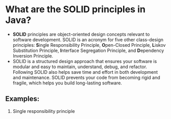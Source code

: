 # What are the SOLID principles in Java?
- **SOLID**  principles are object-oriented design concepts relevant to software development. SOLID is an acronym for five other class-design principles: **S**ingle Responsibility Principle, **O**pen-Closed Principle, **L**iskov Substitution Principle, **I**nterface Segregation Principle, and **D**ependency Inversion Principle.
- SOLID is a structured design approach that ensures your software is modular and easy to maintain, understand, debug, and refactor. Following SOLID also helps save time and effort in both development and maintenance. SOLID prevents your code from becoming rigid and fragile, which helps you build long-lasting software.

## Examples:
1. Single responsibility principle

